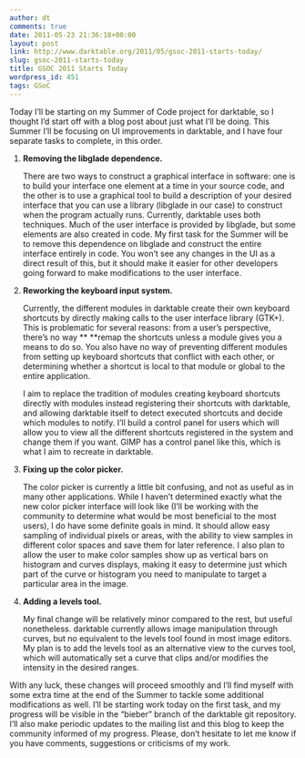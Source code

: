 ```yaml
---
author: dt
comments: true
date: 2011-05-23 21:36:18+00:00
layout: post
link: http://www.darktable.org/2011/05/gsoc-2011-starts-today/
slug: gsoc-2011-starts-today
title: GSOC 2011 Starts Today
wordpress_id: 451
tags: GSoC
---
```


Today I’ll be starting on my Summer of Code project for darktable, so I thought I’d start off with a blog post about just what I’ll be doing. This Summer I’ll be focusing on UI improvements in darktable, and I have four separate tasks to complete, in this order.

1. **Removing the libglade dependence.**

    There are two ways to construct a graphical interface in software: one is to build your interface one element at a time in your source code, and the other is to use a graphical tool to build a description of your desired interface that you can use a library (libglade in our case) to construct when the program actually runs. Currently, darktable uses both techniques. Much of the user interface is provided by libglade, but some elements are also created in code. My first task for the Summer will be to remove this dependence on libglade and construct the entire interface entirely in code. You won’t see any changes in the UI as a direct result of this, but it should make it easier for other developers going forward to make modifications to the user interface.


2. **Reworking the keyboard input system.**

    Currently, the different modules in darktable create their own keyboard shortcuts by directly making calls to the user interface library (GTK+). This is problematic for several reasons: from a user’s perspective, there’s no way ** **remap the shortcuts unless a module gives you a means to do so. You also have no way of preventing different modules from setting up keyboard shortcuts that conflict with each other, or determining whether a shortcut is local to that module or global to the entire application.

    I aim to replace the tradition of modules creating keyboard shortcuts directly with modules instead registering their shortcuts with darktable, and allowing darktable itself to detect executed shortcuts and decide which modules to notify. I’ll build a control panel for users which will allow you to view all the different shortcuts registered in the system and change them if you want. GIMP has a control panel like this, which is what I aim to recreate in darktable.

3. **Fixing up the color picker.**

    The color picker is currently a little bit confusing, and not as useful as in many other applications. While I haven’t determined exactly what the new color picker interface will look like (I’ll be working with the community to determine what would be most beneficial to the most users), I do have some definite goals in mind. It should allow easy sampling of individual pixels or areas, with the ability to view samples in different color spaces and save them for later reference. I also plan to allow the user to make color samples show up as vertical bars on histogram and curves displays, making it easy to determine just which part of the curve or histogram you need to manipulate to target a particular area in the image.


4. **Adding a levels tool.**

    My final change will be relatively minor compared to the rest, but useful nonetheless. darktable currently allows image manipulation through curves, but no equivalent to the levels tool found in most image editors. My plan is to add the levels tool as an alternative view to the curves tool, which will automatically set a curve that clips and/or modifies the intensity in the desired ranges.

With any luck, these changes will proceed smoothly and I’ll find myself with some extra time at the end of the Summer to tackle some additional modifications as well. I’ll be starting work today on the first task, and my progress will be visible in the “bieber” branch of the darktable git repository. I’ll also make periodic updates to the mailing list and this blog to keep the community informed of my progress. Please, don’t hesitate to let me know if you have comments, suggestions or criticisms of my work.


